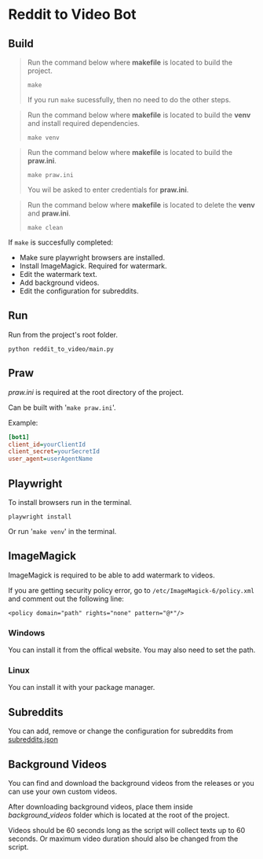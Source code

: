 # Reddit to Video Bot

## Build

> Run the command below where **makefile** is located to build the project.
>
> ```shell
> make
> ```
>
> If you run ```make``` sucessfully, then no need to do the other steps.

> Run the command below where **makefile** is located to build the **venv** and install required dependencies.
>
> ```shell
> make venv
> ```

> Run the command below where **makefile** is located to build the **praw.ini**.
>
> ```shell
> make praw.ini
> ```
>
> You wil be asked to enter credentials for **praw.ini**.

> Run the command below where **makefile** is located to delete the **venv** and **praw.ini**.
>
> ```shell
> make clean
> ```

If ```make``` is succesfully completed:

* Make sure playwright browsers are installed.
* Install ImageMagick. Required for watermark.
* Edit the watermark text.
* Add background videos.
* Edit the configuration for subreddits.

## Run

Run from the project's root folder.

```shell
python reddit_to_video/main.py
```

## Praw

_praw.ini_ is required at the root directory of the project.

Can be built with '```make praw.ini```'.

Example:

```ini
[bot1]
client_id=yourClientId
client_secret=yourSecretId
user_agent=userAgentName
```

## Playwright

To install browsers run in the terminal.

```shell
playwright install
```

Or run '```make venv```' in the terminal.

## ImageMagick

ImageMagick is required to be able to add watermark to videos.

If you are getting security policy error, go to ```/etc/ImageMagick-6/policy.xml``` and comment out the following line:

```<policy domain="path" rights="none" pattern="@*"/>```

### Windows

You can install it from the offical website.
You may also need to set the path.

### Linux

You can install it with your package manager.

## Subreddits

You can add, remove or change the configuration for subreddits from [subreddits.json](./data/subreddits.json)

## Background Videos

You can find and download the background videos from the releases or you can use your own custom videos.

After downloading background videos, place them inside _background_videos_ folder which is located at the root of the project.

Videos should be 60 seconds long as the script will collect texts up to 60 seconds. Or maximum video duration should also be changed from the script.
